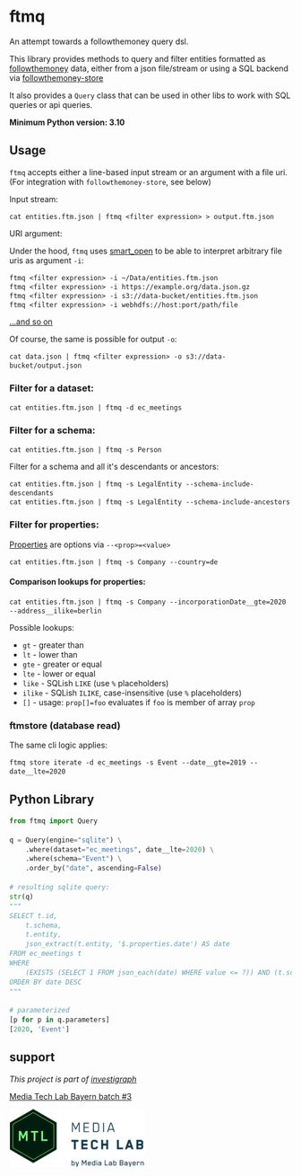 # ftmq

An attempt towards a followthemoney query dsl.

This library provides methods to query and filter entities formatted as
[followthemoney](https://github.com/alephdata/followthemoney) data, either from
a json file/stream or using a SQL backend via
[followthemoney-store](https://github.com/alephdata/followthemoney-store)

It also provides a `Query` class that can be used in other libs to work with
SQL queries or api queries.

**Minimum Python version: 3.10**

## Usage

`ftmq` accepts either a line-based input stream or an argument with a file uri.
(For integration with `followthemoney-store`, see below)

Input stream:

    cat entities.ftm.json | ftmq <filter expression> > output.ftm.json

URI argument:

Under the hood, `ftmq` uses
[smart_open](https://github.com/RaRe-Technologies/smart_open) to be able to
interpret arbitrary file uris as argument `-i`:

    ftmq <filter expression> -i ~/Data/entities.ftm.json
    ftmq <filter expression> -i https://example.org/data.json.gz
    ftmq <filter expression> -i s3://data-bucket/entities.ftm.json
    ftmq <filter expression> -i webhdfs://host:port/path/file

[...and so on](https://github.com/RaRe-Technologies/smart_open#how)

Of course, the same is possible for output `-o`:

    cat data.json | ftmq <filter expression> -o s3://data-bucket/output.json

### Filter for a dataset:

    cat entities.ftm.json | ftmq -d ec_meetings

### Filter for a schema:

    cat entities.ftm.json | ftmq -s Person

Filter for a schema and all it's descendants or ancestors:

    cat entities.ftm.json | ftmq -s LegalEntity --schema-include-descendants
    cat entities.ftm.json | ftmq -s LegalEntity --schema-include-ancestors

### Filter for properties:

[Properties](https://followthemoney.tech/explorer/) are options via `--<prop>=<value>`

    cat entities.ftm.json | ftmq -s Company --country=de

#### Comparison lookups for properties:

    cat entities.ftm.json | ftmq -s Company --incorporationDate__gte=2020 --address__ilike=berlin

Possible lookups:
- `gt` - greater than
- `lt` - lower than
- `gte` - greater or equal
- `lte` - lower or equal
- `like` - SQLish `LIKE` (use `%` placeholders)
- `ilike` - SQLish `ILIKE`, case-insensitive (use `%` placeholders)
- `[]` - usage: `prop[]=foo` evaluates if `foo` is member of array `prop`

### ftmstore (database read)

The same cli logic applies:

    ftmq store iterate -d ec_meetings -s Event --date__gte=2019 --date__lte=2020

## Python Library

```python
from ftmq import Query

q = Query(engine="sqlite") \
    .where(dataset="ec_meetings", date__lte=2020) \
    .where(schema="Event") \
    .order_by("date", ascending=False)

# resulting sqlite query:
str(q)
"""
SELECT t.id,
    t.schema,
    t.entity,
    json_extract(t.entity, '$.properties.date') AS date
FROM ec_meetings t
WHERE
    (EXISTS (SELECT 1 FROM json_each(date) WHERE value <= ?)) AND (t.schema = ?)
ORDER BY date DESC
"""

# parameterized
[p for p in q.parameters]
[2020, 'Event']
```

## support

*This project is part of [investigraph](https://github.com/investigativedata/investigraph)*

[Media Tech Lab Bayern batch #3](https://github.com/media-tech-lab)

<a href="https://www.media-lab.de/en/programs/media-tech-lab">
    <img src="https://raw.githubusercontent.com/media-tech-lab/.github/main/assets/mtl-powered-by.png" width="240" title="Media Tech Lab powered by logo">
</a>

